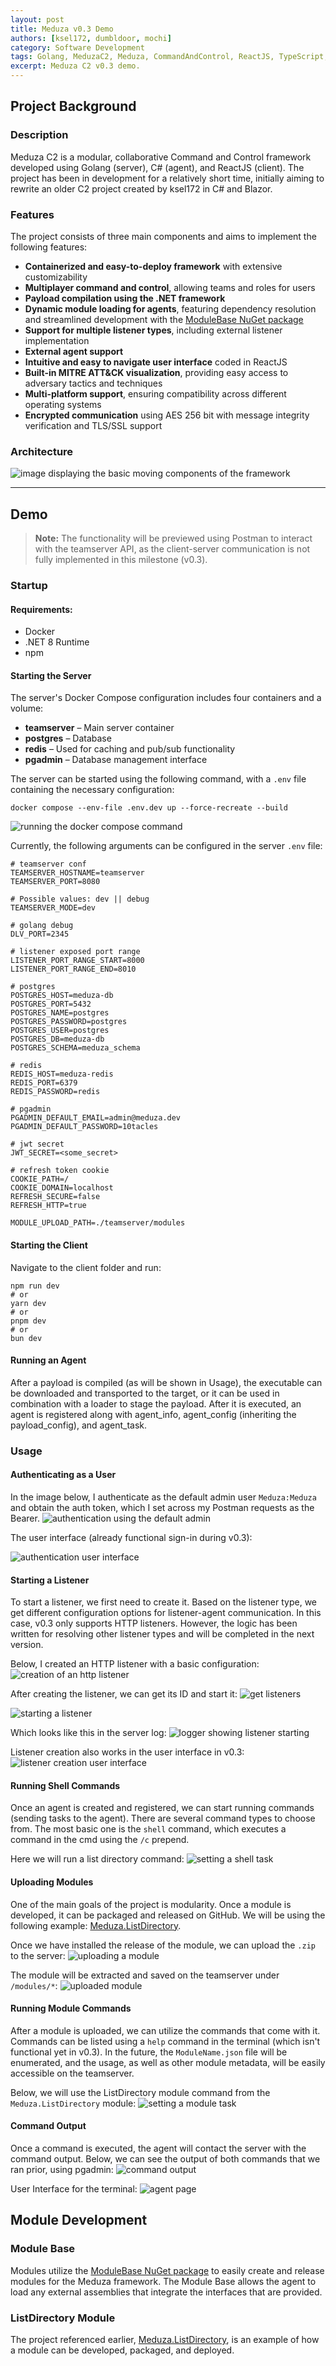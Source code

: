 ```yaml
---
layout: post
title: Meduza v0.3 Demo
authors: [ksel172, dumbldoor, mochi]
category: Software Development
tags: Golang, MeduzaC2, Meduza, CommandAndControl, ReactJS, TypeScript, Demo, WIP, C#
excerpt: Meduza C2 v0.3 demo.
---
```


## Project Background

### Description

Meduza C2 is a modular, collaborative Command and Control framework developed using Golang (server), C# (agent), and ReactJS (client). The project has been in development for a relatively short time, initially aiming to rewrite an older C2 project created by ksel172 in C# and Blazor.

### Features

The project consists of three main components and aims to implement the following features:

- **Containerized and easy-to-deploy framework** with extensive customizability
- **Multiplayer command and control**, allowing teams and roles for users
- **Payload compilation using the .NET framework**
- **Dynamic module loading for agents**, featuring dependency resolution and streamlined development with the [ModuleBase NuGet package](https://github.com/ksel172/Meduza.Agent.ModuleBase)
- **Support for multiple listener types**, including external listener implementation
- **External agent support**
- **Intuitive and easy to navigate user interface** coded in ReactJS
- **Built-in MITRE ATT&CK visualization**, providing easy access to adversary tactics and techniques
- **Multi-platform support**, ensuring compatibility across different operating systems
- **Encrypted communication** using AES 256 bit with message integrity verification and TLS/SSL support

### Architecture

![image displaying the basic moving components of the framework](/assets/img/blogs/2025-2-9-meduza-version-0.3-demo/C2-architecture.png)

---

## Demo

> **Note:** The functionality will be previewed using Postman to interact with the teamserver API, as the client-server communication is not fully implemented in this milestone (v0.3).

### Startup

#### Requirements:

- Docker
- .NET 8 Runtime
- npm

#### Starting the Server

The server's Docker Compose configuration includes four containers and a volume:

- **teamserver** – Main server container
- **postgres** – Database
- **redis** – Used for caching and pub/sub functionality
- **pgadmin** – Database management interface

The server can be started using the following command, with a `.env` file containing the necessary configuration:

```shell
docker compose --env-file .env.dev up --force-recreate --build
```

![running the docker compose command](/assets/img/blogs/2025-2-9-meduza-version-0.3-demo/teamserver-build.png)

Currently, the following arguments can be configured in the server `.env` file:

```shell
# teamserver conf
TEAMSERVER_HOSTNAME=teamserver
TEAMSERVER_PORT=8080

# Possible values: dev || debug
TEAMSERVER_MODE=dev

# golang debug
DLV_PORT=2345

# listener exposed port range
LISTENER_PORT_RANGE_START=8000
LISTENER_PORT_RANGE_END=8010

# postgres
POSTGRES_HOST=meduza-db
POSTGRES_PORT=5432
POSTGRES_NAME=postgres
POSTGRES_PASSWORD=postgres
POSTGRES_USER=postgres
POSTGRES_DB=meduza-db
POSTGRES_SCHEMA=meduza_schema

# redis
REDIS_HOST=meduza-redis
REDIS_PORT=6379
REDIS_PASSWORD=redis

# pgadmin
PGADMIN_DEFAULT_EMAIL=admin@meduza.dev
PGADMIN_DEFAULT_PASSWORD=10tacles

# jwt secret
JWT_SECRET=<some_secret>

# refresh token cookie 
COOKIE_PATH=/
COOKIE_DOMAIN=localhost 
REFRESH_SECURE=false
REFRESH_HTTP=true

MODULE_UPLOAD_PATH=./teamserver/modules
```

#### Starting the Client

Navigate to the client folder and run:

```shell
npm run dev
# or
yarn dev
# or
pnpm dev
# or
bun dev
```

#### Running an Agent

After a payload is compiled (as will be shown in Usage), the executable can be downloaded and transported to the target, or it can be used in combination with a loader to stage the payload. After it is executed, an agent is registered along with agent_info, agent_config (inheriting the payload_config), and agent_task.

### Usage

#### Authenticating as a User

In the image below, I authenticate as the default admin user `Meduza:Meduza` and obtain the auth token, which I set across my Postman requests as the Bearer.
![authentication using the default admin](/assets/img/blogs/2025-2-9-meduza-version-0.3-demo/teamserver-auth.png)

The user interface (already functional sign-in during v0.3):

![authentication user interface](/assets/img/blogs/2025-2-9-meduza-version-0.3-demo/auth-ui.png)
#### Starting a Listener

To start a listener, we first need to create it. Based on the listener type, we get different configuration options for listener-agent communication. In this case, v0.3 only supports HTTP listeners. However, the logic has been written for resolving other listener types and will be completed in the next version.

Below, I created an HTTP listener with a basic configuration:
![creation of an http listener](/assets/img/blogs/2025-2-9-meduza-version-0.3-demo/listener-create.png)

After creating the listener, we can get its ID and start it:
![get listeners](/assets/img/blogs/2025-2-9-meduza-version-0.3-demo/get-listeners.png)

![starting a listener](/assets/img/blogs/2025-2-9-meduza-version-0.3-demo/start-listener.png)

Which looks like this in the server log:
![logger showing listener starting](/assets/img/blogs/2025-2-9-meduza-version-0.3-demo/listener-start-cli.png)

Listener creation also works in the user interface in v0.3:
![listener creation user interface](/assets/img/blogs/2025-2-9-meduza-version-0.3-demo/listener-ui.png)

#### Running Shell Commands

Once an agent is created and registered, we can start running commands (sending tasks to the agent). There are several command types to choose from. The most basic one is the `shell` command, which executes a command in the cmd using the `/c` prepend.

Here we will run a list directory command:
![setting a shell task](/assets/img/blogs/2025-2-9-meduza-version-0.3-demo/set-shell-task.png)

#### Uploading Modules

One of the main goals of the project is modularity. Once a module is developed, it can be packaged and released on GitHub. We will be using the following example: [Meduza.ListDirectory](https://github.com/ksel172/Meduza.ListDirectory).

Once we have installed the release of the module, we can upload the `.zip` to the server:
![uploading a module](/assets/img/blogs/2025-2-9-meduza-version-0.3-demo/module-upload.png)

The module will be extracted and saved on the teamserver under `/modules/*`:
![uploaded module](/assets/img/blogs/2025-2-9-meduza-version-0.3-demo/module-file.png)

#### Running Module Commands

After a module is uploaded, we can utilize the commands that come with it. Commands can be listed using a `help` command in the terminal (which isn't functional yet in v0.3). In the future, the `ModuleName.json` file will be enumerated, and the usage, as well as other module metadata, will be easily accessible on the teamserver.

Below, we will use the ListDirectory module command from the `Meduza.ListDirectory` module:
![setting a module task](/assets/img/blogs/2025-2-9-meduza-version-0.3-demo/set-module-task.png)

#### Command Output

Once a command is executed, the agent will contact the server with the command output. Below, we can see the output of both commands that we ran prior, using pgadmin:
![command output](/assets/img/blogs/2025-2-9-meduza-version-0.3-demo/task-output.png)

User Interface for the terminal:
![agent page](/assets/img/blogs/2025-2-9-meduza-version-0.3-demo/agent-page.png)

## Module Development

### Module Base

Modules utilize the [ModuleBase NuGet package](https://github.com/ksel172/Meduza.Agent.ModuleBase) to easily create and release modules for the Meduza framework. The Module Base allows the agent to load any external assemblies that integrate the interfaces that are provided.

### ListDirectory Module

The project referenced earlier, [Meduza.ListDirectory](https://github.com/ksel172/Meduza.ListDirectory), is an example of how a module can be developed, packaged, and deployed.